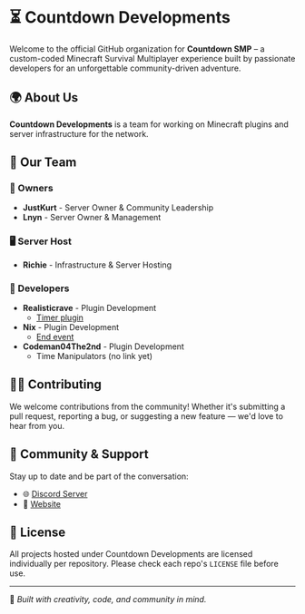# ⏳ Countdown Developments

Welcome to the official GitHub organization for **Countdown SMP** – a custom-coded Minecraft Survival Multiplayer experience built by passionate developers for an unforgettable community-driven adventure.

## 🌍 About Us

**Countdown Developments** is a team for working on Minecraft plugins and server infrastructure for the network.

## 👥 Our Team

### 👑 Owners
* **JustKurt** - Server Owner & Community Leadership
* **Lnyn** - Server Owner & Management

### 🖥️ Server Host
* **Richie** - Infrastructure & Server Hosting

### 🔧 Developers
* **Realisticrave** - Plugin Development
   * [Timer plugin](https://github.com/Countdown-Development/Timer-plugin)
* **Nix** - Plugin Development
   * [End event](https://github.com/Countdown-Development/End-Event)
* **Codeman04The2nd** - Plugin Development
   * Time Manipulators (no link yet)

## 🧑‍💻 Contributing

We welcome contributions from the community! Whether it's submitting a pull request, reporting a bug, or suggesting a new feature — we'd love to hear from you.

## 💬 Community & Support

Stay up to date and be part of the conversation:

- 🌐 [Discord Server](https://discord.gg/jNmmZGJRvj)
- 📰 [Website](https://countdownsmp.com)

## 📜 License

All projects hosted under Countdown Developments are licensed individually per repository. Please check each repo's `LICENSE` file before use.

---

🧠 *Built with creativity, code, and community in mind.*

